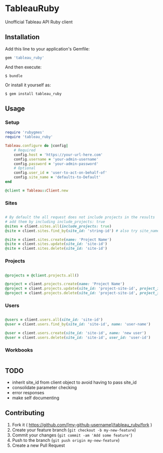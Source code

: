 # TableauRuby

Unofficial Tableau API Ruby client

## Installation

Add this line to your application's Gemfile:

```ruby
gem 'tableau_ruby'
```

And then execute:

    $ bundle

Or install it yourself as:

    $ gem install tableau_ruby

## Usage

### Setup

``` ruby
require 'rubygmes'
require 'tableau_ruby'

Tableau.configure do |config|
	# Required
	config.host = 'https://your-url-here.com'
	config.username = 'your-admin-username'
	config.password = 'your-admin-password'
	# Optional
	config.user_id = 'user-to-act-on-behalf-of'
	config.site_name = 'defaults-to-Default'
end

@client = Tableau::Client.new
```

### Sites
``` ruby

# By default the all request does not include projects in the results
# add them by including include_projects: true
@sites = client.sites.all(include_projects: true)
@site = client.sites.find_by(site_id: 'string-id') # also try site_name and site_url

@site = client.sites.create(name: 'Project Name')
@site = client.sites.update(site_id: 'site-id')
@site = client.sites.delete(site_id: 'site-id')

```

### Projects
``` ruby

@projects = @client.projects.all()

@project = client.projects.create(name: 'Project Name')
@project = client.projects.update(site_id: 'project-site-id', project_id: 'project-id')
@project = client.projects.delete(site_id: 'project-site-id', project_id: 'project-id')

```

### Users
``` ruby

@users = client.users.all(site_id: 'site-id')
@user = client.users.find_by(site_id: 'site-id', name: 'user-name')

@user = client.users.create(site_id: 'site-id', name: 'new user')
@user = client.users.delete(site_id: 'site-id', user_id: 'user-id')
```

### Workbooks
``` ruby

```

## TODO
* inherit site_id from client object to avoid having to pass site_id
* consolidate parameter checking
* error responses
* make self documenting

## Contributing

1. Fork it ( https://github.com/[my-github-username]/tableau_ruby/fork )
2. Create your feature branch (`git checkout -b my-new-feature`)
3. Commit your changes (`git commit -am 'Add some feature'`)
4. Push to the branch (`git push origin my-new-feature`)
5. Create a new Pull Request
